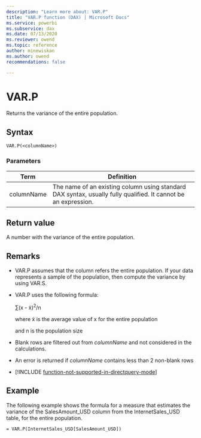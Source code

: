 ```yaml
---
description: "Learn more about: VAR.P"
title: "VAR.P function (DAX) | Microsoft Docs"
ms.service: powerbi 
ms.subservice: dax 
ms.date: 07/13/2020
ms.reviewer: owend
ms.topic: reference
author: minewiskan
ms.author: owend 
recommendations: false

---
```

# VAR.P

Returns the variance of the entire population.  
  
## Syntax  
  
```dax
VAR.P(<columnName>)  
```
  
### Parameters  

|Term|Definition|  
|--------|--------------|  
|  columnName  |  The name of an existing column using standard DAX syntax, usually fully qualified. It cannot be an expression.  |  
  
## Return value

A number with the variance of the entire population.  
  
## Remarks  
  
- VAR.P assumes that the column refers the entire population. If your data represents a sample of the population, then compute the variance by using VAR.S.  
  
- VAR.P uses the following formula:  
  
    ∑(x - x̃)<sup>2</sup>/n  
  
    where x̃ is the average value of x for the entire population  
  
    and n is the population size  
  
- Blank rows are filtered out from *columnName* and not considered in the calculations.  
  
- An error is returned if *columnName* contains less than 2 non-blank rows  
  
- [!INCLUDE [function-not-supported-in-directquery-mode](includes/function-not-supported-in-directquery-mode.md)]
  
## Example

The following example shows the formula for a measure that estimates the variance of the SalesAmount_USD column from the InternetSales_USD table, for the entire population.  
  
```dax
= VAR.P(InternetSales_USD[SalesAmount_USD])  
```
